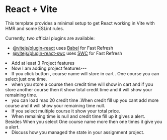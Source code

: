 # React + Vite

This template provides a minimal setup to get React working in Vite with HMR and some ESLint rules.

Currently, two official plugins are available:

- [@vitejs/plugin-react](https://github.com/vitejs/vite-plugin-react/blob/main/packages/plugin-react/README.md) uses [Babel](https://babeljs.io/) for Fast Refresh
- [@vitejs/plugin-react-swc](https://github.com/vitejs/vite-plugin-react-swc) uses [SWC](https://swc.rs/) for Fast Refresh

<li>Add at least 3 Project features</li>
<li> Now I  am adding project features---</li>
<li>If you click button , course name  will store in cart .
One course you can  select just one time.</li>

<li>when you store a course then credit time will show in cart
and if you store another course then it show total credit time 
and it will show your remaining time.</li>

<li>you can load max 20 credit time .When credit fill up you cant add more course and it will show your remaining time null. </li>
 
<li>If you select multiple course  it show your total price.</li>

<li>When remaining time is null and credit time fill up it gives a  alert.</li>
Besides When you   select One course name  more then one times it give you a alert.</li>

<li>Discuss how you managed the state in your assignment project.</li>
